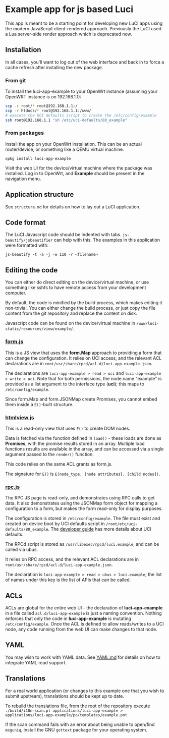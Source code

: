 # Example app for js based Luci

This app is meant to be a starting point for developing new LuCI apps using the modern JavaScript client-rendered approach.
Previously the LuCI used a Lua server-side render approach which is deprecated now.

## Installation

In all cases, you'll want to log out of the web interface and back in to force a cache refresh after installing the new package.

### From git

To install the luci-app-example to your OpenWrt instance (assuming your OpenWRT instance is on 192.168.1.1):

```sh
scp -r root/* root@192.168.1.1:/
scp -r htdocs/* root@192.168.1.1:/www/
# execute the UCI defaults script to create the /etc/config/example
ssh root@192.168.1.1 "sh /etc/uci-defaults/80_example"
```

### From packages

Install the app on your OpenWrt installation. This can be an actual router/device, or something like a QEMU virtual machine.

`opkg install luci-app-example`

Visit the web UI for the device/virtual machine where the package was installed.
Log in to OpenWrt, and **Example** should be present in the navigation menu.

## Application structure

See `structure.md` for details on how to lay out a LuCI application.

## Code format

The LuCI Javascript code should be indented with tabs.
`js-beautify/jsbeautifier` can help with this.
The examples in this application were formatted with:

    js-beautify -t -a -j -w 110 -r <filename>


## Editing the code

You can either do direct editing on the device/virtual machine, or use something like sshfs to have remote access from your development computer.

By default, the code is minified by the build process, which makes editing it non-trivial.
You can either change the build process, or just copy the file content from the git repository and replace the content on disk.

Javascript code can be found on the device/virtual machine in `/www/luci-static/resources/view/example/`.

### [form.js](./htdocs/luci-static/resources/view/example/form.js)

This is a JS view that uses the **form.Map** approach to providing a form that can change the configuration.
It relies on UCI access, and the relevant ACL declarations are in `root/usr/share/rpcd/acl.d/luci-app-example.json`.

The declarations are `luci-app-example > read > uci` and `luci-app-example > write > uci`.
Note that for both permissions, the node name "example" is provided as a list argument to the interface type (**uci**); this maps to `/etc/config/example`.

Since form.Map and form.JSONMap create Promises, you cannot embed them inside a `E()`-built structure.

### [htmlview.js](./htdocs/luci-static/resources/view/example/htmlview.js)

This is a read-only view that uses `E()` to create DOM nodes.

Data is fetched via the function defined in `load()` - these loads are done as **Promises**, with the promise results stored in an array.
Multiple load functions results are available in the array, and can be accessed via a single argument passed to the `render()` function.

This code relies on the same ACL grants as form.js.

The signature for `E()` is `E(node_type, {node attributes}, [child nodes])`.

### [rpc.js](./htdocs/luci-static/resources/view/example/rpc.js)

The RPC JS page is read-only, and demonstrates using RPC calls to get data.
It also demonstrates using the JSONMap form object for mapping a configuration to a form, but makes the form read-only for display purposes.

The configuration is stored in `/etc/config/example`.
The file must exist and created on device boot by UCI defaults script in `/root/etc/uci-defaults/80_example`.
The [developer guide](https://openwrt.org/docs/guide-developer/uci-defaults) has more details about UCI defaults.

The RPCd script is stored as `/usr/libexec/rpcd/luci.example`, and can be called via ubus.

It relies on RPC access, and the relevant ACL declarations are in `root/usr/share/rpcd/acl.d/luci-app-example.json`.

The declaration is `luci-app-example > read > ubus > luci.example`; the list of names under this key is the list of APIs that can be called.

## ACLs

ACLs are global for the entire web UI - the declaration of **luci-app-example** in a file called `acl.d/luci-app-example` is just a naming convention.
Nothing enforces that only the code in **luci-app-example** is mutating `/etc/config/example`.
Once the ACL is defined to allow reads/writes to a UCI node, any code running from the web UI can make changes to that node.

## YAML

You may wish to work with YAML data. See [YAML.md](YAML.md) for details on how to integrate YAML read support.

## Translations

For a real world application (or changes to this example one that you wish to submit upstream), translations should be kept up to date.

To rebuild the translations file, from the root of the repository execute `./build/i18n-scan.pl applications/luci-app-example > applications/luci-app-example/po/templates/example.pot`

If the scan command fails with an error about being unable to open/find `msguniq`, install the GNU `gettext` package for your operating system.

